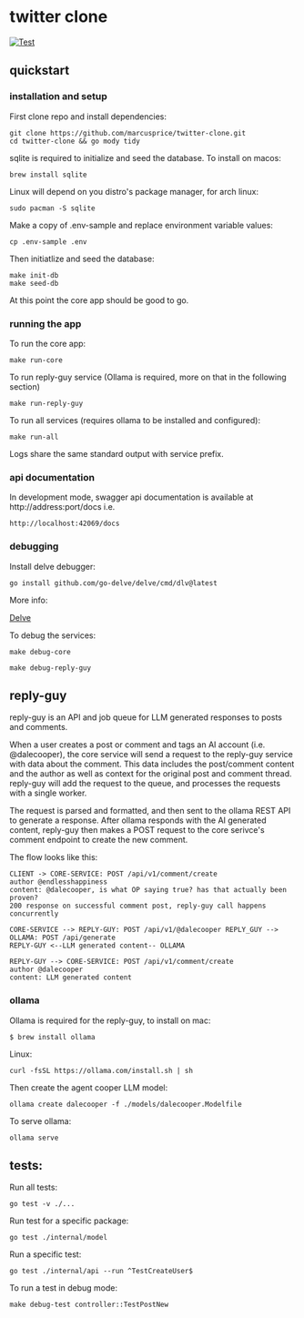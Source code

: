# twitter clone

[![Test](https://github.com/marcusprice/twitter-clone/actions/workflows/test.yaml/badge.svg)](https://github.com/marcusprice/twitter-clone/actions/workflows/test.yaml)

## quickstart
### installation and setup
First clone repo and install dependencies:
```
git clone https://github.com/marcusprice/twitter-clone.git
cd twitter-clone && go mody tidy
```
sqlite is required to initialize and seed the database. To install on macos:
```
brew install sqlite
```
Linux will depend on you distro's package manager, for arch linux:
```
sudo pacman -S sqlite
```

Make a copy of .env-sample and replace environment variable values:
```
cp .env-sample .env
```

Then initiatlize and seed the database:
```
make init-db
make seed-db
```

At this point the core app should be good to go.

### running the app
To run the core app:
```
make run-core
```

To run reply-guy service (Ollama is required, more on that in the following 
section)

```
make run-reply-guy
```

To run all services (requires ollama to be installed and configured):
```
make run-all
```

Logs share the same standard output with service prefix.

### api documentation

In development mode, swagger api documentation is available at 
http://address:port/docs i.e.
```
http://localhost:42069/docs
```

### debugging

Install delve debugger:
```
go install github.com/go-delve/delve/cmd/dlv@latest
```
More info: 

[Delve](https://github.com/go-delve/delve/tree/master)


To debug the services:

```
make debug-core

make debug-reply-guy
```

## reply-guy
reply-guy is an API and job queue for LLM generated responses to posts and
comments.

When a user creates a post or comment and tags an AI account (i.e.
@dalecooper), the core service will send a request to the reply-guy service
with data about the comment. This data includes the post/comment content and
the author as well as context for the original post and comment thread.
reply-guy will add the request to the queue, and processes the requests with a
single worker.

The request is parsed and formatted, and then sent to the ollama REST API to 
generate a response. After ollama responds with the AI generated content, 
reply-guy then makes a POST request to the core serivce's comment endpoint to
create the new comment.

The flow looks like this:
```
CLIENT -> CORE-SERVICE: POST /api/v1/comment/create
author @endlesshappiness
content: @dalecooper, is what OP saying true? has that actually been proven?
200 response on successful comment post, reply-guy call happens concurrently

CORE-SERVICE --> REPLY-GUY: POST /api/v1/@dalecooper REPLY_GUY --> OLLAMA: POST /api/generate
REPLY-GUY <--LLM generated content-- OLLAMA

REPLY-GUY --> CORE-SERVICE: POST /api/v1/comment/create
author @dalecooper
content: LLM generated content
```

### ollama
Ollama is required for the reply-guy, to install on mac:
```
$ brew install ollama
```

Linux:
```
curl -fsSL https://ollama.com/install.sh | sh
```

Then create the agent cooper LLM model:
```
ollama create dalecooper -f ./models/dalecooper.Modelfile
```

To serve ollama:
```
ollama serve
```

## tests:
Run all tests:
```
go test -v ./...
```
Run test for a specific package:
```
go test ./internal/model
```

Run a specific test:

```
go test ./internal/api --run ^TestCreateUser$
```

To run a test in debug mode:
```
make debug-test controller::TestPostNew
```



